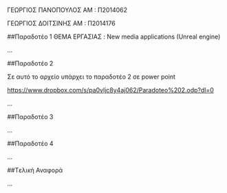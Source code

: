 
ΓΕΩΡΓΙΟΣ ΠΑΝΟΠΟΥΛΟΣ 
ΑΜ : Π2014062

ΓΕΩΡΓΙΟΣ ΔΟΙΤΣΙΝΗΣ
ΑΜ : Π2014176


##Παραδοτέο 1
ΘΕΜΑ ΕΡΓΑΣΙΑΣ :
New media applications (Unreal engine)

...

##Παραδοτέο 2

Σε αυτό το αρχείο υπάρχει το παραδοτέο 2 σε power point

https://www.dropbox.com/s/pa0vljc8y4aj062/Paradoteo%202.odp?dl=0



…

##Παραδοτέο 3

...

##Παραδοτέο 4

...

##Tελική Αναφορά

...
